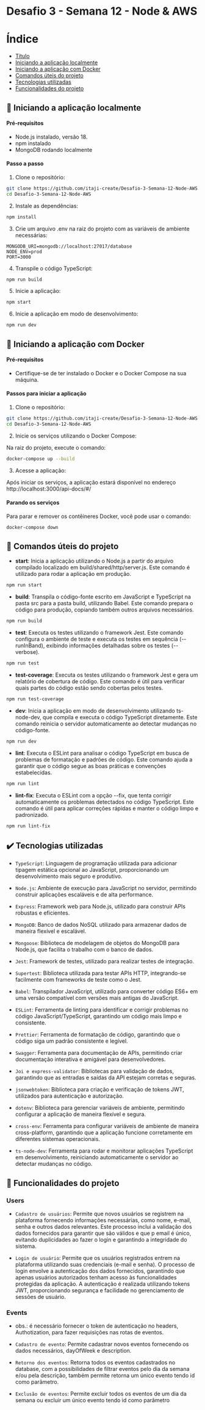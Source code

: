 # Desafio 3 - Semana 12 - Node & AWS

# Índice

* [Título](#desafio-3---semana-12---node--aws)
* [Iniciando a aplicação localmente](#-iniciando-a-aplicação-localmente)
* [Iniciando a aplicação com Docker](#-iniciando-a-aplicação-com-docker)
* [Comandos úteis do projeto](#-comandos-úteis-do-projeto)
* [Tecnologias utilizadas](#️-tecnologias-utilizadas)
* [Funcionalidades do projeto](#-funcionalidades-do-projeto)

## 🚀 Iniciando a aplicação localmente

#### Pré-requisitos
* Node.js instalado, versão 18.
* npm instalado
* MongoDB rodando localmente

#### Passo a passo
1. Clone o repositório:

```sh
git clone https://github.com/itaji-create/Desafio-3-Semana-12-Node-AWS.git
cd Desafio-3-Semana-12-Node-AWS
```

2. Instale as dependências:

```sh
npm install
```

3. Crie um arquivo .env na raiz do projeto com as variáveis de ambiente necessárias:

```env
MONGODB_URI=mongodb://localhost:27017/database
NODE_ENV=prod
PORT=3000
```

4. Transpile o código TypeScript:

```sh
npm run build
```

5. Inicie a aplicação:

```sh
npm start
```

6. Inicie a aplicação em modo de desenvolvimento:

```sh
npm run dev
```

## 🚀 Iniciando a aplicação com Docker

#### Pré-requisitos
* Certifique-se de ter instalado o Docker e o Docker Compose na sua máquina.

#### Passos para iniciar a aplicação

1. Clone o repositório:

```sh
git clone https://github.com/itaji-create/Desafio-3-Semana-12-Node-AWS.git
cd Desafio-3-Semana-12-Node-AWS
```

2. Inicie os serviços utilizando o Docker Compose:

Na raiz do projeto, execute o comando:

```sh
docker-compose up --build
```

3. Acesse a aplicação:

Após iniciar os serviços, a aplicação estará disponível no endereço http://localhost:3000/api-docs/#/

#### Parando os serviços

Para parar e remover os contêineres Docker, você pode usar o comando:

```sh
docker-compose down
```

## 🔧 Comandos úteis do projeto

- **start**: Inicia a aplicação utilizando o Node.js a partir do arquivo compilado localizado em build/shared/http/server.js. Este comando é utilizado para rodar a aplicação em produção.

```sh
npm run start
```

- **build**: Transpila o código-fonte escrito em JavaScript e TypeScript na pasta src para a pasta build, utilizando Babel. Este comando prepara o código para produção, copiando também outros arquivos necessários.

```sh
npm run build
```

- **test**: Executa os testes utilizando o framework Jest. Este comando configura o ambiente de teste e executa os testes em sequência (--runInBand), exibindo informações detalhadas sobre os testes (--verbose).

```sh
npm run test
```

- **test-coverage**: Executa os testes utilizando o framework Jest e gera um relatório de cobertura de código. Este comando é útil para verificar quais partes do código estão sendo cobertas pelos testes.

```sh
npm run test-coverage
```

- **dev**: Inicia a aplicação em modo de desenvolvimento utilizando ts-node-dev, que compila e executa o código TypeScript diretamente. Este comando reinicia o servidor automaticamente ao detectar mudanças no código-fonte.

```sh
npm run dev
```

- **lint**: Executa o ESLint para analisar o código TypeScript em busca de problemas de formatação e padrões de código. Este comando ajuda a garantir que o código segue as boas práticas e convenções estabelecidas.

```sh
npm run lint
```

- **lint-fix**: Executa o ESLint com a opção --fix, que tenta corrigir automaticamente os problemas detectados no código TypeScript. Este comando é útil para aplicar correções rápidas e manter o código limpo e padronizado.

```sh
npm run lint-fix
```

## ✔️ Tecnologias utilizadas

- ``TypeScript``: Linguagem de programação utilizada para adicionar tipagem estática opcional ao JavaScript, proporcionando um desenvolvimento mais seguro e produtivo.

- ``Node.js``: Ambiente de execução para JavaScript no servidor, permitindo construir aplicações escaláveis e de alta performance.

- ``Express``: Framework web para Node.js, utilizado para construir APIs robustas e eficientes.

- ``MongoDB``: Banco de dados NoSQL utilizado para armazenar dados de maneira flexível e escalável.

- ``Mongoose``: Biblioteca de modelagem de objetos do MongoDB para Node.js, que facilita o trabalho com o banco de dados.

- ``Jest``: Framework de testes, utilizado para realizar testes de integração.

- ``Supertest``: Biblioteca utilizada para testar APIs HTTP, integrando-se facilmente com frameworks de teste como o Jest.

- ``Babel``: Transpilador JavaScript, utilizado para converter código ES6+ em uma versão compatível com versões mais antigas do JavaScript.

- ``ESLint``: Ferramenta de linting para identificar e corrigir problemas no código JavaScript/TypeScript, garantindo um código mais limpo e consistente.

- ``Prettier``: Ferramenta de formatação de código, garantindo que o código siga um padrão consistente e legível.

- ``Swagger``: Ferramenta para documentação de APIs, permitindo criar documentação interativa e amigável para desenvolvedores.

- ``Joi e express-validator``: Bibliotecas para validação de dados, garantindo que as entradas e saídas da API estejam corretas e seguras.

- ``jsonwebtoken``: Biblioteca para criação e verificação de tokens JWT, utilizados para autenticação e autorização.

- ``dotenv``: Biblioteca para gerenciar variáveis de ambiente, permitindo configurar a aplicação de maneira flexível e segura.

- ``cross-env``: Ferramenta para configurar variáveis de ambiente de maneira cross-platform, garantindo que a aplicação funcione corretamente em diferentes sistemas operacionais.

- ``ts-node-dev``: Ferramenta para rodar e monitorar aplicações TypeScript em desenvolvimento, reiniciando automaticamente o servidor ao detectar mudanças no código.

## 🔨 Funcionalidades do projeto

### Users

- `Cadastro de usuários`: Permite que novos usuários se registrem na plataforma fornecendo informações necessárias, como nome, e-mail, senha e outros dados relevantes. Este processo inclui a validação dos dados fornecidos para garantir que são válidos e que p email é único, evitando duplicidades ao fazer o login e garantindo a integridade do sistema.

- `Login de usuário`: Permite que os usuários registrados entrem na plataforma utilizando suas credenciais (e-mail e senha). O processo de login envolve a autenticação dos dados fornecidos, garantindo que apenas usuários autorizados tenham acesso às funcionalidades protegidas da aplicação. A autenticação é realizada utilizando tokens JWT, proporcionando segurança e facilidade no gerenciamento de sessões de usuário.

### Events

* obs.: é necessário fornecer o token de autenticação no headers, Authotization, para fazer requisições nas rotas de eventos.

- `Cadastro de evento`: Permite cadastrar novos eventos fornecendo os dados necessários, dayOfWeek e description.

- `Retorno dos eventos`: Retorna todos os eventos cadastrados no database, com a possibilidades de filtrar eventos pelo dia da semana e/ou pela descrição, também permite retorna um único evento tendo id como parâmetro.

- `Exclusão de eventos`: Permite excluir todos os eventos de um dia da semana ou excluir um único evento tendo id como parâmetro
